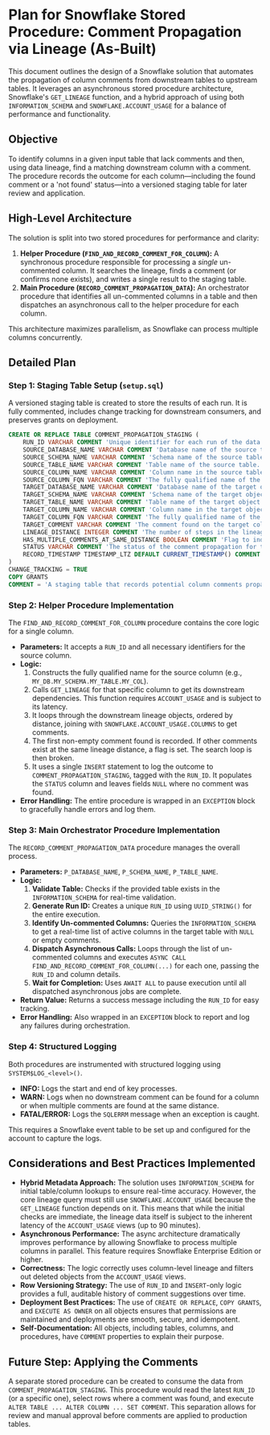 # Plan for Snowflake Stored Procedure: Comment Propagation via Lineage (As-Built)

This document outlines the design of a Snowflake solution that automates the propagation of column comments from downstream tables to upstream tables. It leverages an asynchronous stored procedure architecture, Snowflake's `GET_LINEAGE` function, and a hybrid approach of using both `INFORMATION_SCHEMA` and `SNOWFLAKE.ACCOUNT_USAGE` for a balance of performance and functionality.

## Objective

To identify columns in a given input table that lack comments and then, using data lineage, find a matching downstream column with a comment. The procedure records the outcome for each column—including the found comment or a 'not found' status—into a versioned staging table for later review and application.

## High-Level Architecture

The solution is split into two stored procedures for performance and clarity:

1. **Helper Procedure (`FIND_AND_RECORD_COMMENT_FOR_COLUMN`):** A synchronous procedure responsible for processing a *single* un-commented column. It searches the lineage, finds a comment (or confirms none exists), and writes a single result to the staging table.
2. **Main Procedure (`RECORD_COMMENT_PROPAGATION_DATA`):** An orchestrator procedure that identifies all un-commented columns in a table and then dispatches an asynchronous call to the helper procedure for each column.

This architecture maximizes parallelism, as Snowflake can process multiple columns concurrently.

## Detailed Plan

### Step 1: Staging Table Setup (`setup.sql`)

A versioned staging table is created to store the results of each run. It is fully commented, includes change tracking for downstream consumers, and preserves grants on deployment.

```sql
CREATE OR REPLACE TABLE COMMENT_PROPAGATION_STAGING (
    RUN_ID VARCHAR COMMENT 'Unique identifier for each run of the data propagation process.',
    SOURCE_DATABASE_NAME VARCHAR COMMENT 'Database name of the source table.',
    SOURCE_SCHEMA_NAME VARCHAR COMMENT 'Schema name of the source table.',
    SOURCE_TABLE_NAME VARCHAR COMMENT 'Table name of the source table.',
    SOURCE_COLUMN_NAME VARCHAR COMMENT 'Column name in the source table that is missing a comment.',
    SOURCE_COLUMN_FQN VARCHAR COMMENT 'The fully qualified name of the source column.',
    TARGET_DATABASE_NAME VARCHAR COMMENT 'Database name of the target object where a comment was found.',
    TARGET_SCHEMA_NAME VARCHAR COMMENT 'Schema name of the target object where a comment was found.',
    TARGET_TABLE_NAME VARCHAR COMMENT 'Table name of the target object where a comment was found.',
    TARGET_COLUMN_NAME VARCHAR COMMENT 'Column name in the target object where a comment was found.',
    TARGET_COLUMN_FQN VARCHAR COMMENT 'The fully qualified name of the target column where a comment was found.',
    TARGET_COMMENT VARCHAR COMMENT 'The comment found on the target column, or a status if none was found.',
    LINEAGE_DISTANCE INTEGER COMMENT 'The number of steps in the lineage between the source and target objects.',
    HAS_MULTIPLE_COMMENTS_AT_SAME_DISTANCE BOOLEAN COMMENT 'Flag to indicate if multiple comments were found at the same lineage distance.',
    STATUS VARCHAR COMMENT 'The status of the comment propagation for this column. One of COMMENT_FOUND, NO_COMMENT_FOUND, or MULTIPLE_COMMENTS_AT_SAME_DISTANCE.',
    RECORD_TIMESTAMP TIMESTAMP_LTZ DEFAULT CURRENT_TIMESTAMP() COMMENT 'The timestamp when this record was created.'
)
CHANGE_TRACKING = TRUE
COPY GRANTS
COMMENT = 'A staging table that records potential column comments propagated from downstream objects via data lineage.';
```

### Step 2: Helper Procedure Implementation

The `FIND_AND_RECORD_COMMENT_FOR_COLUMN` procedure contains the core logic for a single column.

* **Parameters:** It accepts a `RUN_ID` and all necessary identifiers for the source column.
* **Logic:**
    1. Constructs the fully qualified name for the source column (e.g., `MY_DB.MY_SCHEMA.MY_TABLE.MY_COL`).
    2. Calls `GET_LINEAGE` for that specific column to get its downstream dependencies. This function requires `ACCOUNT_USAGE` and is subject to its latency.
    3. It loops through the downstream lineage objects, ordered by distance, joining with `SNOWFLAKE.ACCOUNT_USAGE.COLUMNS` to get comments.
    4. The first non-empty comment found is recorded. If other comments exist at the same lineage distance, a flag is set. The search loop is then broken.
    5. It uses a single `INSERT` statement to log the outcome to `COMMENT_PROPAGATION_STAGING`, tagged with the `RUN_ID`. It populates the `STATUS` column and leaves fields `NULL` where no comment was found.
* **Error Handling:** The entire procedure is wrapped in an `EXCEPTION` block to gracefully handle errors and log them.

### Step 3: Main Orchestrator Procedure Implementation

The `RECORD_COMMENT_PROPAGATION_DATA` procedure manages the overall process.

* **Parameters:** `P_DATABASE_NAME`, `P_SCHEMA_NAME`, `P_TABLE_NAME`.
* **Logic:**
    1. **Validate Table:** Checks if the provided table exists in the `INFORMATION_SCHEMA` for real-time validation.
    2. **Generate Run ID:** Creates a unique `RUN_ID` using `UUID_STRING()` for the entire execution.
    3. **Identify Un-commented Columns:** Queries the `INFORMATION_SCHEMA` to get a real-time list of active columns in the target table with `NULL` or empty comments.
    4. **Dispatch Asynchronous Calls:** Loops through the list of un-commented columns and executes `ASYNC CALL FIND_AND_RECORD_COMMENT_FOR_COLUMN(...)` for each one, passing the `RUN_ID` and column details.
    5. **Wait for Completion:** Uses `AWAIT ALL` to pause execution until all dispatched asynchronous jobs are complete.
* **Return Value:** Returns a success message including the `RUN_ID` for easy tracking.
* **Error Handling:** Also wrapped in an `EXCEPTION` block to report and log any failures during orchestration.

### Step 4: Structured Logging

Both procedures are instrumented with structured logging using `SYSTEM$LOG_<level>()`.

* **INFO:** Logs the start and end of key processes.
* **WARN:** Logs when no downstream comment can be found for a column or when multiple comments are found at the same distance.
* **FATAL/ERROR:** Logs the `SQLERRM` message when an exception is caught.

This requires a Snowflake event table to be set up and configured for the account to capture the logs.

## Considerations and Best Practices Implemented

* **Hybrid Metadata Approach:** The solution uses `INFORMATION_SCHEMA` for initial table/column lookups to ensure real-time accuracy. However, the core lineage query must still use `SNOWFLAKE.ACCOUNT_USAGE` because the `GET_LINEAGE` function depends on it. This means that while the initial checks are immediate, the lineage data itself is subject to the inherent latency of the `ACCOUNT_USAGE` views (up to 90 minutes).
* **Asynchronous Performance:** The async architecture dramatically improves performance by allowing Snowflake to process multiple columns in parallel. This feature requires Snowflake Enterprise Edition or higher.
* **Correctness:** The logic correctly uses column-level lineage and filters out deleted objects from the `ACCOUNT_USAGE` views.
* **Row Versioning Strategy:** The use of `RUN_ID` and `INSERT`-only logic provides a full, auditable history of comment suggestions over time.
* **Deployment Best Practices:** The use of `CREATE OR REPLACE`, `COPY GRANTS`, and `EXECUTE AS OWNER` on all objects ensures that permissions are maintained and deployments are smooth, secure, and idempotent.
* **Self-Documentation:** All objects, including tables, columns, and procedures, have `COMMENT` properties to explain their purpose.

## Future Step: Applying the Comments

A separate stored procedure can be created to consume the data from `COMMENT_PROPAGATION_STAGING`. This procedure would read the latest `RUN_ID` (or a specific one), select rows where a comment was found, and execute `ALTER TABLE ... ALTER COLUMN ... SET COMMENT`. This separation allows for review and manual approval before comments are applied to production tables.
